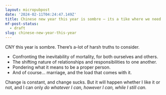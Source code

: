 ```yaml
---
layout: micropubpost
date: '2024-02-11T04:24:47.149Z'
title: Chinese new year this year is sombre — its a tike where we need
mf-post-status:
  - draft
slug: chinese-new-year-this-year
---
```

CNY this year is sombre. There’s a-lot of harsh truths to consider. 
- Confronting the inevitability of mortality, for both ourselves and others.
- The shifting nature of relationships and responsibilities to one another.
- Pondering what it means to be a proper person.
- And of course… marriage, and the load that comes with it.

Change is constant, and change sucks. But it will happen whether I like it or not, and I can only *do whatever I can, however I can, while I still can.*
